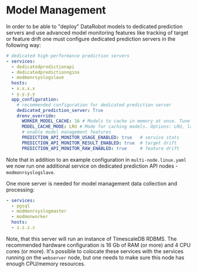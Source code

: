 # Model Management

In order to be able to "deploy" DataRobot models to dedicated prediction servers and use
advanced model monitoring features like tracking of target or feature drift one must configure
dedicated prediction servers in the following way:

```yaml
# dedicated high-performance prediction servers
- services:
  - dedicatedpredictionapi
  - dedicatedpredictionnginx
  - modmonrsyslogslave
  hosts:
  - x.x.x.x
  - y.y.y.y
  app_configuration:
    # recommended configuration for dedicated prediction server
    dedicated_prediction_server: True
    drenv_override:
      WORKER_MODEL_CACHE: 16 # Models to cache in memory at once. Tune this for your use case
      MODEL_CACHE_MODE: LRU # Mode for caching models. Options: LRU, latest
      # enable model management features
      PREDICTION_API_MONITOR_USAGE_ENABLED: true   # service stats
      PREDICTION_API_MONITOR_RESULT_ENABLED: true  # target drift
      PREDICTION_API_MONITOR_RAW_ENABLED: true     # feature drift
```

Note that in addition to an example configuration in `multi-node.linux.yaml` we now run one
additional service on dedicated prediction API nodes - `modmonrsyslogslave`.

One more server is needed for model management data collection and processing:

```yaml
- services:
  - pgsql
  - modmonrsyslogmaster
  - modmonworker
  hosts:
  - z.z.z.z
```

Note, that this server will run an instance of TimescaleDB RDBMS. The recommended hardware
configuration is 16 Gb of RAM (or more) and 4 CPU cores (or more). It's possible to colocate
these services with the services running on the `webserver` node, but one needs to make sure this
node has enough CPU/memory resources.
